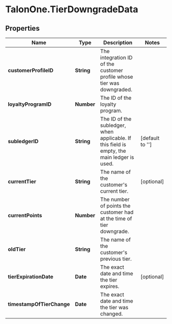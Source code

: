 # TalonOne.TierDowngradeData

## Properties

Name | Type | Description | Notes
------------ | ------------- | ------------- | -------------
**customerProfileID** | **String** | The integration ID of the customer profile whose tier was downgraded. | 
**loyaltyProgramID** | **Number** | The ID of the loyalty program. | 
**subledgerID** | **String** | The ID of the subledger, when applicable. If this field is empty, the main ledger is used. | [default to &#39;&#39;]
**currentTier** | **String** | The name of the customer&#39;s current tier. | [optional] 
**currentPoints** | **Number** | The number of points the customer had at the time of tier downgrade. | 
**oldTier** | **String** | The name of the customer&#39;s previous tier. | 
**tierExpirationDate** | **Date** | The exact date and time the tier expires. | [optional] 
**timestampOfTierChange** | **Date** | The exact date and time the tier was changed. | 


